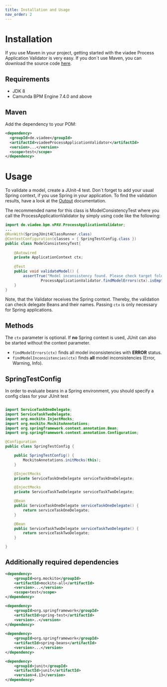 ```yaml
---
title: Installation and Usage
nav_order: 2
---
```

# Installation
If you use Maven in your project, getting started with the viadee Process Application Validator is very easy.
If you don´t use Maven, you can download the source code [here](https://github.com/viadee/vPAV/releases).

## Requirements
- JDK 8
- Camunda BPM Engine 7.4.0 and above

## Maven
Add the dependency to your POM:

```xml
<dependency>
  <groupId>de.viadee</groupId>
  <artifactId>viadeeProcessApplicationValidator</artifactId>
  <version>...</version>
  <scope>test</scope>
</dependency>
```

# Usage
To validate a model, create a JUnit-4 test. 
Don´t forget to add your usual Spring context, if you use Spring in your application.
To find the validation results, have a look at the [Output](Output.md) documentation.

The recommended name for this class is ModelConsistencyTest where you 
call the ProcessApplicationValidator by simply using code like the following:

```java
import de.viadee.bpm.vPAV.ProcessApplicationValidator;
...
@RunWith(SpringJUnit4ClassRunner.class)
@ContextConfiguration(classes = { SpringTestConfig.class })
public class ModelConsistencyTest{
        
    @Autowired
    private ApplicationContext ctx;   
    
    @Test
    public void validateModel() {
        assertTrue("Model inconsistency found. Please check target folder for validation output",
                ProcessApplicationValidator.findModelErrors(ctx).isEmpty());
    }
}

```
Note, that the Validator receives the Spring context. Thereby, the validation can
check delegate Beans and their names. Passing `ctx` is only necessary for Spring applications. 

## Methods
The `ctx` parameter is optional. If **no** Spring context is used, JUnit can also be started without the context parameter.

- `findModelErrors(ctx)` finds all model inconsistencies with **ERROR** status.
- `findModelInconsistencies(ctx)` finds **all** model inconsistencies (Error, Warning, Info).


## SpringTestConfig

In order to evaluate beans in a Spring environment, you should specify a config class for your JUnit test

```java

import ServiceTaskOneDelegate;
import ServiceTaskTwoDelegate;
import org.mockito.InjectMocks;
import org.mockito.MockitoAnnotations;
import org.springframework.context.annotation.Bean;
import org.springframework.context.annotation.Configuration;

@Configuration
public class SpringTestConfig {

    public SpringTestConfig() {
        MockitoAnnotations.initMocks(this);
    }

    @InjectMocks
    private ServiceTaskOneDelegate serviceTaskOneDelegate;

    @InjectMocks
    private ServiceTaskTwoDelegate serviceTaskTwoDelegate;

    @Bean
    public ServiceTaskOneDelegate serviceTaskOneDelegate() {
        return serviceTaskOneDelegate;
    }

    @Bean
    public ServiceTaskTwoDelegate serviceTaskTwoDelegate() {
        return serviceTaskTwoDelegate;
    }

}
```

## Additionally required dependencies
```xml
<dependency>
	<groupId>org.mockito</groupId>
	<artifactId>mockito-all</artifactId>
	<version>...</version>
	<scope>test</scope>
</dependency>

<dependency>	
	<groupId>org.springframework</groupId>
	<artifactId>spring-test</artifactId>
	<version>..</version>
</dependency>
		
<dependency>
	<groupId>org.springframework</groupId>
	<artifactId>spring-beans</artifactId>
	<version>...</version>
</dependency>

<dependency>
	<groupId>junit</groupId>
	<artifactId>junit</artifactId>
	<version>4.13</version>
</dependency>
```
